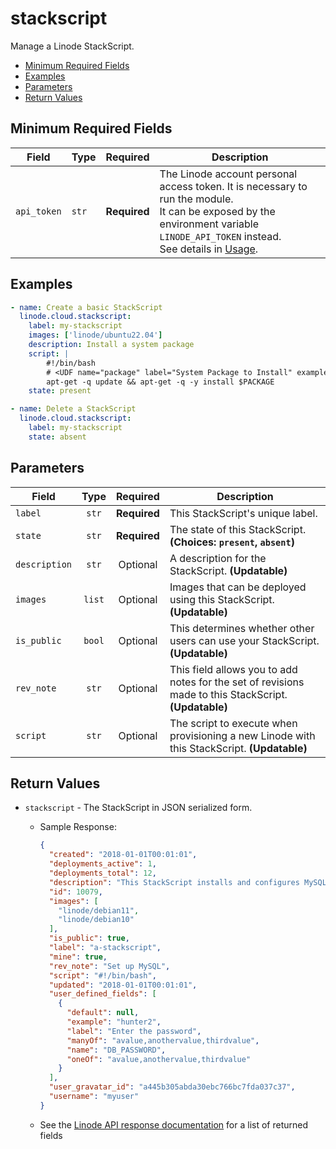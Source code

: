 # stackscript

Manage a Linode StackScript.

- [Minimum Required Fields](#minimum-required-fields)
- [Examples](#examples)
- [Parameters](#parameters)
- [Return Values](#return-values)

## Minimum Required Fields
| Field       | Type  | Required     | Description                                                                                                                                                                                                              |
|-------------|-------|--------------|--------------------------------------------------------------------------------------------------------------------------------------------------------------------------------------------------------------------------|
| `api_token` | `str` | **Required** | The Linode account personal access token. It is necessary to run the module. <br/>It can be exposed by the environment variable `LINODE_API_TOKEN` instead. <br/>See details in [Usage](https://github.com/linode/ansible_linode?tab=readme-ov-file#usage). |

## Examples

```yaml
- name: Create a basic StackScript
  linode.cloud.stackscript:
    label: my-stackscript
    images: ['linode/ubuntu22.04']
    description: Install a system package
    script: |
        #!/bin/bash
        # <UDF name="package" label="System Package to Install" example="nginx" default="">
        apt-get -q update && apt-get -q -y install $PACKAGE
    state: present
```

```yaml
- name: Delete a StackScript
  linode.cloud.stackscript:
    label: my-stackscript
    state: absent
```


## Parameters

| Field     | Type | Required | Description                                                                  |
|-----------|------|----------|------------------------------------------------------------------------------|
| `label` | <center>`str`</center> | <center>**Required**</center> | This StackScript's unique label.   |
| `state` | <center>`str`</center> | <center>**Required**</center> | The state of this StackScript.  **(Choices: `present`, `absent`)** |
| `description` | <center>`str`</center> | <center>Optional</center> | A description for the StackScript.  **(Updatable)** |
| `images` | <center>`list`</center> | <center>Optional</center> | Images that can be deployed using this StackScript.  **(Updatable)** |
| `is_public` | <center>`bool`</center> | <center>Optional</center> | This determines whether other users can use your StackScript.  **(Updatable)** |
| `rev_note` | <center>`str`</center> | <center>Optional</center> | This field allows you to add notes for the set of revisions made to this StackScript.  **(Updatable)** |
| `script` | <center>`str`</center> | <center>Optional</center> | The script to execute when provisioning a new Linode with this StackScript.  **(Updatable)** |

## Return Values

- `stackscript` - The StackScript in JSON serialized form.

    - Sample Response:
        ```json
        {
          "created": "2018-01-01T00:01:01",
          "deployments_active": 1,
          "deployments_total": 12,
          "description": "This StackScript installs and configures MySQL",
          "id": 10079,
          "images": [
            "linode/debian11",
            "linode/debian10"
          ],
          "is_public": true,
          "label": "a-stackscript",
          "mine": true,
          "rev_note": "Set up MySQL",
          "script": "#!/bin/bash",
          "updated": "2018-01-01T00:01:01",
          "user_defined_fields": [
            {
              "default": null,
              "example": "hunter2",
              "label": "Enter the password",
              "manyOf": "avalue,anothervalue,thirdvalue",
              "name": "DB_PASSWORD",
              "oneOf": "avalue,anothervalue,thirdvalue"
            }
          ],
          "user_gravatar_id": "a445b305abda30ebc766bc7fda037c37",
          "username": "myuser"
        }
        ```
    - See the [Linode API response documentation](https://techdocs.akamai.com/linode-api/reference/post-add-stack-script) for a list of returned fields


